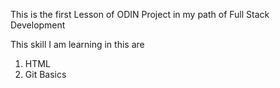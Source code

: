 This is the first Lesson of ODIN Project in my path of Full Stack Development

This skill I am learning in this are
1. HTML
2. Git Basics